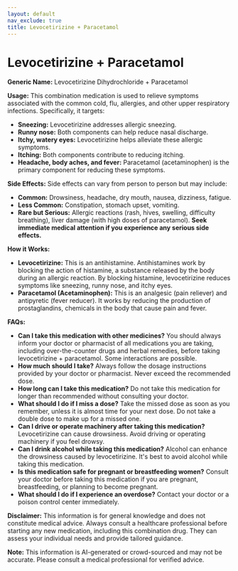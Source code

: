 ```yaml
---
layout: default
nav_exclude: true
title: Levocetirizine + Paracetamol
---
```


# Levocetirizine + Paracetamol

**Generic Name:** Levocetirizine Dihydrochloride + Paracetamol

**Usage:**  This combination medication is used to relieve symptoms associated with the common cold, flu, allergies, and other upper respiratory infections.  Specifically, it targets:

* **Sneezing:** Levocetirizine addresses allergic sneezing.
* **Runny nose:** Both components can help reduce nasal discharge.
* **Itchy, watery eyes:** Levocetirizine helps alleviate these allergic symptoms.
* **Itching:** Both components contribute to reducing itching.
* **Headache, body aches, and fever:** Paracetamol (acetaminophen) is the primary component for reducing these symptoms.


**Side Effects:**  Side effects can vary from person to person but may include:

* **Common:** Drowsiness, headache, dry mouth, nausea, dizziness, fatigue.
* **Less Common:**  Constipation, stomach upset, vomiting.
* **Rare but Serious:** Allergic reactions (rash, hives, swelling, difficulty breathing), liver damage (with high doses of paracetamol).  **Seek immediate medical attention if you experience any serious side effects.**

**How it Works:**

* **Levocetirizine:** This is an antihistamine.  Antihistamines work by blocking the action of histamine, a substance released by the body during an allergic reaction.  By blocking histamine, levocetirizine reduces symptoms like sneezing, runny nose, and itchy eyes.
* **Paracetamol (Acetaminophen):** This is an analgesic (pain reliever) and antipyretic (fever reducer). It works by reducing the production of prostaglandins, chemicals in the body that cause pain and fever.


**FAQs:**

* **Can I take this medication with other medicines?**  You should always inform your doctor or pharmacist of all medications you are taking, including over-the-counter drugs and herbal remedies, before taking levocetirizine + paracetamol. Some interactions are possible.
* **How much should I take?**  Always follow the dosage instructions provided by your doctor or pharmacist.  Never exceed the recommended dose.
* **How long can I take this medication?**  Do not take this medication for longer than recommended without consulting your doctor.
* **What should I do if I miss a dose?** Take the missed dose as soon as you remember, unless it is almost time for your next dose.  Do not take a double dose to make up for a missed one.
* **Can I drive or operate machinery after taking this medication?** Levocetirizine can cause drowsiness. Avoid driving or operating machinery if you feel drowsy.
* **Can I drink alcohol while taking this medication?** Alcohol can enhance the drowsiness caused by levocetirizine. It's best to avoid alcohol while taking this medication.
* **Is this medication safe for pregnant or breastfeeding women?** Consult your doctor before taking this medication if you are pregnant, breastfeeding, or planning to become pregnant.
* **What should I do if I experience an overdose?**  Contact your doctor or a poison control center immediately.


**Disclaimer:** This information is for general knowledge and does not constitute medical advice. Always consult a healthcare professional before starting any new medication, including this combination drug.  They can assess your individual needs and provide tailored guidance.


**Note:** This information is AI-generated or crowd-sourced and may not be accurate. Please consult a medical professional for verified advice.